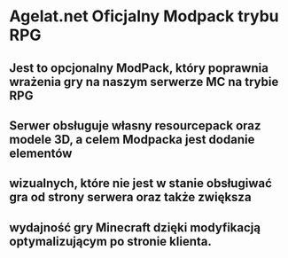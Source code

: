 # Agelat.net Oficjalny Modpack trybu RPG
## Jest to opcjonalny ModPack, który poprawnia wrażenia gry na naszym serwerze MC na trybie RPG
## Serwer obsługuje własny resourcepack oraz modele 3D, a celem Modpacka jest dodanie elementów
## wizualnych, które nie jest w stanie obsługiwać gra od strony serwera oraz także zwiększa
## wydajność gry Minecraft dzięki modyfikacją optymalizującym po stronie klienta.
